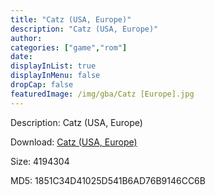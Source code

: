```yaml
---
title: "Catz (USA, Europe)"
description: "Catz (USA, Europe)"
author: 
categories: ["game","rom"]
date: 
displayInList: true
displayInMenu: false
dropCap: false
featuredImage: /img/gba/Catz [Europe].jpg
---
```


Description: Catz (USA, Europe)

Download: <a style="text-decoration:underline;" href="https://mega.nz/#!WLYwnC4S!2Ue3w7xXJQLW9Cq3hceC2R5dcOHN1oJk2c1-cfJLVRE" target = "_blank" rel = "nofollow" > Catz (USA, Europe)</a>

Size: 4194304

MD5: 1851C34D41025D541B6AD76B9146CC6B

